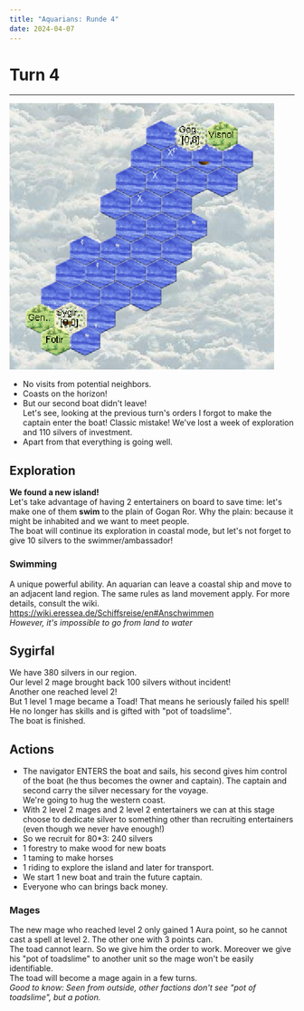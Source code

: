 ```yaml
---
title: "Aquarians: Runde 4"
date: 2024-04-07
---
```

# Turn 4
--------

![Map turn 4](./map4.png "Map turn 4")

- No visits from potential neighbors.  
- Coasts on the horizon!  
- But our second boat didn't leave!  
Let's see, looking at the previous turn's orders I forgot to make the captain enter the boat! Classic mistake! We've lost a week of exploration and 110 silvers of investment.  
- Apart from that everything is going well.

## Exploration
**We found a new island!**  
Let's take advantage of having 2 entertainers on board to save time: let's make one of them **swim** to the plain of Gogan Ror. Why the plain: because it might be inhabited and we want to meet people.  
The boat will continue its exploration in coastal mode, but let's not forget to give 10 silvers to the swimmer/ambassador!
### Swimming
A unique powerful ability. An aquarian can leave a coastal ship and move to an adjacent land region. The same rules as land movement apply. For more details, consult the wiki.
https://wiki.eressea.de/Schiffsreise/en#Anschwimmen  
*However, it's impossible to go from land to water*

## Sygirfal

We have 380 silvers in our region.  
Our level 2 mage brought back 100 silvers without incident!  
Another one reached level 2!  
But 1 level 1 mage became a Toad! That means he seriously failed his spell! He no longer has skills and is gifted with "pot of toadslime".  
The boat is finished.  

## Actions

- The navigator ENTERS the boat and sails, his second gives him control of the boat (he thus becomes the owner and captain). The captain and second carry the silver  necessary for the voyage.  
We're going to hug the western coast.  
- With 2 level 2 mages and 2 level 2 entertainers we can at this stage choose to dedicate silver to something other than recruiting entertainers (even though we never have enough!)  
- So we recruit for 80*3: 240 silvers  
 - 1 forestry to make wood for new boats  
 - 1 taming to make horses  
 - 1 riding to explore the island and later for transport.  
- We start 1 new boat and train the future captain.  
- Everyone who can brings back money.  
### Mages

The new mage who reached level 2 only gained 1 Aura point, so he cannot cast a spell at level 2. The other one with 3 points can.  
The toad cannot learn. So we give him the order to work. Moreover we give his "pot of toadslime" to another unit so the mage won't be easily identifiable.  
The toad will become a mage again in a few turns.  
*Good to know: Seen from outside, other factions don't see "pot of toadslime", but a potion.*
